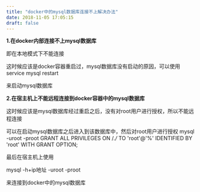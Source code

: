 ```yaml
---
title: "docker中的mysql数据库连接不上解决办法"
date: 2018-11-05 17:05:15
draft: false
---
```

**1.在docker内部连接不上mysql数据库**

即在本地模式下不能连接

这时候应该是docker容器重启过，mysql数据库没有启动的原因，可以使用
service mysql restart

来启动mysql数据库

**2.在宿主机上不能远程连接到docker容器中的mysql数据库**

这时候应该是mysql数据库经过重启之后，没有对root用户进行授权，所以不能远程连接

可以在启动mysql数据库之后进入到该数据库中，然后对root用户进行授权
mysql -uroot -proot GRANT ALL PRIVILEGES ON /*./* TO 'root'@'%' IDENTIFIED BY 'root' WITH GRANT OPTION;

最后在宿主机上使用

mysql -h+ip地址 -uroot -proot

来连接到docker中的mysql数据库